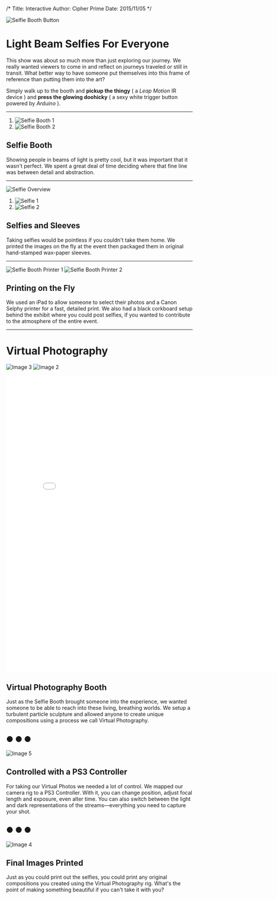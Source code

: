 /*
Title: Interactive
Author: Cipher Prime
Date: 2015/11/05
*/

![Selfie Booth Button]

# Light Beam Selfies For Everyone
This show was about so much more than just exploring our journey. We really wanted viewers to come in and reflect on journeys traveled or still in transit. What better way to have someone put themselves into this frame of reference than putting them into the art?

Simply walk up to the booth and **pickup the thingy** ( a *Leap Motion* IR device ) and **press the glowing doohicky** ( a sexy white trigger button powered by *Arduino* ).

***

1. ![Selfie Booth 1]
2. ![Selfie Booth 2]



## Selfie Booth
Showing people in beams of light is pretty cool, but it was important that it wasn't perfect. We spent a great deal of time deciding where that fine line was between detail and abstraction.

***

![Selfie Overview]

1. ![Selfie 1]
2. ![Selfie 2]

## Selfies and Sleeves
Taking selfies would be pointless if you couldn't take them home. We printed the images on the fly at the event then packaged them in original hand-stamped wax-paper sleeves.

***

![Selfie Booth Printer 1]
![Selfie Booth Printer 2]

## Printing on the Fly
We used an iPad to allow someone to select their photos and a Canon Selphy printer for a fast, detailed print. We also had a black corkboard setup behind the exhibit where you could post selfies, if you wanted to contribute to the atmosphere of the entire event.

***

# Virtual Photography

![Image 3]
![Image 2]

<p>
<iframe src="//player.vimeo.com/video/143431593?&loop=1" width="800" height="800" frameborder="0" webkitallowfullscreen mozallowfullscreen allowfullscreen></iframe>
</p>

## Virtual Photography Booth
Just as the Selfie Booth brought someone into the experience, we wanted someone to be able to reach into these living, breathing worlds. We setup a turbulent particle sculpture and allowed anyone to create unique compositions using a process we call Virtual Photography.



## &#9679; &#9679; &#9679;

![Image 5]
## Controlled with a PS3 Controller
For taking our Virtual Photos we needed a lot of control. We mapped our camera rig to a PS3 Controller. With it, you can change position, adjust focal length and exposure, even alter time. You can also switch between the light and dark representations of the streams&mdash;everything you need to capture your shot.

## &#9679; &#9679; &#9679;

![Image 4]
## Final Images Printed
Just as you could print out the selfies, you could print any original compositions you created using the Virtual Photography rig. What's the point of making something beautiful if you can't take it with you?


[Image 2]: /content/img/interactive/photo/photo_booth_shoulder.jpg
[Image 3]: /content/img/interactive/photo/photo_booth_overview.jpg
[Image 4]: /content/img/interactive/photo/photo_booth_shots.jpg
[Image 5]: /content/img/interactive/photo/photo_booth_controller.jpg



[Selfie Overview]: /content/img/interactive/selfie/selfie_overview.jpg
[Selfie 1]: /content/img/interactive/selfie/selfie_1.jpg
[Selfie 2]: /content/img/interactive/selfie/selfie_2.jpg
[Selfie Booth 1]: /content/img/interactive/selfie/selfie_booth_1.jpg
[Selfie Booth 2]: /content/img/interactive/selfie/selfie_demo.gif
[Selfie Booth Button]: /content/img/interactive/selfie/selfie_booth_button.jpg

[Selfie Booth Printer 1]: /content/img/interactive/selfie/selfie_booth_printing_1.jpg
[Selfie Booth Printer 2]: /content/img/interactive/selfie/selfie_booth_printing_2.jpg

[Image 21]: /content/img/interactive/selfie/IMG_2145.JPG


